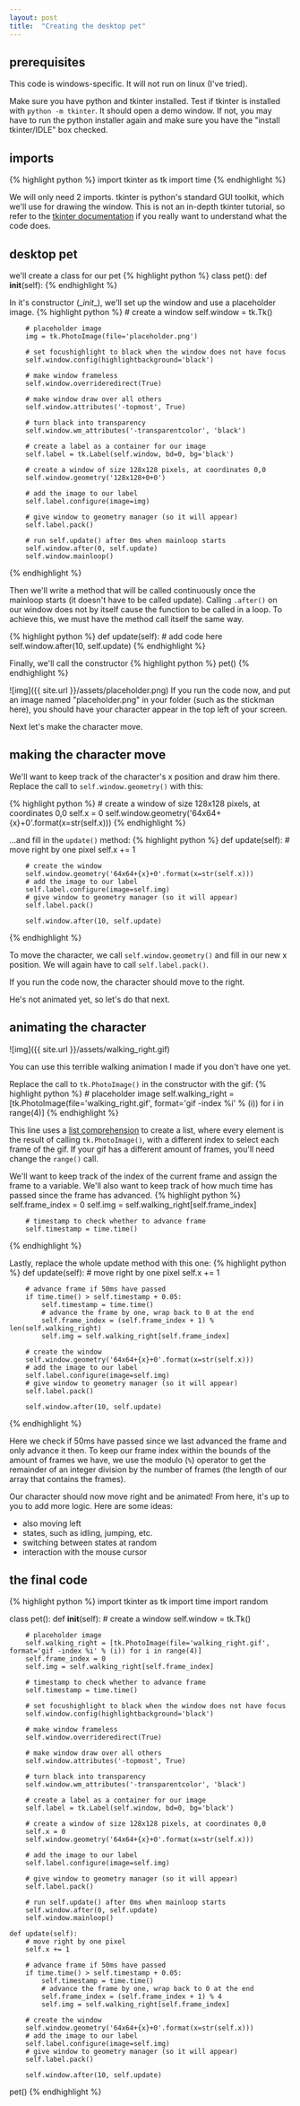 ```yaml
---
layout: post
title:  "Creating the desktop pet"
---
```


## prerequisites
This code is windows-specific. It will not run on linux (I've tried).

Make sure you have python and tkinter installed. Test if tkinter is installed with `python -m tkinter`. It should open a demo window. If not, you may have to run the python installer again and make sure you have the "install tkinter/IDLE" box checked.

## imports
{% highlight  python %}
import tkinter as tk
import time
{% endhighlight %}

We will only need 2 imports. tkinter is python's standard GUI toolkit, which we'll use for drawing the window.
This is not an in-depth tkinter tutorial, so refer to the [tkinter documentation](https://docs.python.org/3/library/tkinter.html) if you really want to understand what the code does.

## desktop pet
we'll create a class for our pet
{% highlight  python %}
class pet():
    def __init__(self):
{% endhighlight %}

In it's constructor (\__init__), we'll set up the window and use a placeholder image.
{% highlight  python %}
        # create a window
        self.window = tk.Tk()

        # placeholder image
        img = tk.PhotoImage(file='placeholder.png')

        # set focushighlight to black when the window does not have focus
        self.window.config(highlightbackground='black')

        # make window frameless
        self.window.overrideredirect(True)

        # make window draw over all others
        self.window.attributes('-topmost', True)

        # turn black into transparency
        self.window.wm_attributes('-transparentcolor', 'black')

        # create a label as a container for our image
        self.label = tk.Label(self.window, bd=0, bg='black')

        # create a window of size 128x128 pixels, at coordinates 0,0
        self.window.geometry('128x128+0+0')

        # add the image to our label
        self.label.configure(image=img)

        # give window to geometry manager (so it will appear)
        self.label.pack()

        # run self.update() after 0ms when mainloop starts
        self.window.after(0, self.update)
        self.window.mainloop()
{% endhighlight %}

Then we'll write a method that will be called continuously once the mainloop starts (it doesn't have to be called update).
Calling `.after()` on our window does not by itself cause the function to be called in a loop. To achieve this, we must have the method call itself the same way.

{% highlight  python %}
        def update(self):
            # add code here
            self.window.after(10, self.update)
{% endhighlight %}

Finally, we'll call the constructor
{% highlight  python %}
pet()
{% endhighlight %}

![img]({{ site.url }}/assets/placeholder.png)
If you run the code now, and put an image named "placeholder.png" in your folder (such as the stickman here), you should have your character appear in the top left of your screen.

Next let's make the character move.
## making the character move

We'll want to keep track of the character's x position and draw him there.
Replace the call to `self.window.geometry()` with this:

{% highlight  python %}
        # create a window of size 128x128 pixels, at coordinates 0,0
        self.x = 0
        self.window.geometry('64x64+{x}+0'.format(x=str(self.x)))
{% endhighlight %}

...and fill in the `update()` method:
{% highlight  python %}
    def update(self):
        # move right by one pixel
        self.x += 1

        # create the window
        self.window.geometry('64x64+{x}+0'.format(x=str(self.x)))
        # add the image to our label
        self.label.configure(image=self.img)
        # give window to geometry manager (so it will appear)
        self.label.pack()

        self.window.after(10, self.update)
{% endhighlight %}

To move the character, we call `self.window.geometry()` and fill in our new x position.
We will again have to call `self.label.pack()`.

If you run the code now, the character should move to the right.

He's not animated yet, so let's do that next.

## animating the character
![img]({{ site.url }}/assets/walking_right.gif)

You can use this terrible walking animation I made if you don't have one yet.

Replace the call to `tk.PhotoImage()` in the constructor with the gif:
{% highlight  python %}
        # placeholder image
        self.walking_right = [tk.PhotoImage(file='walking_right.gif', format='gif -index %i' % (i)) for i in range(4)]
{% endhighlight %}

This line uses a [list comprehension](https://docs.python.org/3/tutorial/datastructures.html#list-comprehensions)
to create a list, where every element is the result of calling `tk.PhotoImage()`, with a different index
to select each frame of the gif. If your gif has a different amount of frames, you'll need change the `range()` call.

We'll want to keep track of the index of the current frame and assign the frame to a variable.
We'll also want to keep track of how much time has passed since the frame has advanced.
{% highlight  python %}
        self.frame_index = 0
        self.img = self.walking_right[self.frame_index]

        # timestamp to check whether to advance frame
        self.timestamp = time.time()
{% endhighlight %}

Lastly, replace the whole update method with this one:
{% highlight  python %}
    def update(self):
        # move right by one pixel
        self.x += 1

        # advance frame if 50ms have passed
        if time.time() > self.timestamp + 0.05:
            self.timestamp = time.time()
            # advance the frame by one, wrap back to 0 at the end
            self.frame_index = (self.frame_index + 1) % len(self.walking_right)
            self.img = self.walking_right[self.frame_index]

        # create the window
        self.window.geometry('64x64+{x}+0'.format(x=str(self.x)))
        # add the image to our label
        self.label.configure(image=self.img)
        # give window to geometry manager (so it will appear)
        self.label.pack()

        self.window.after(10, self.update)
{% endhighlight %}

Here we check if 50ms have passed since we last advanced the frame and only advance it then.
To keep our frame index within the bounds of the amount of frames we have, we use the modulo (`%`)
operator to get the remainder of an integer division by the number of frames (the length of our array that
contains the frames).

Our character should now move right and be animated! From here, it's up to you to add more logic.
Here are some ideas:
- also moving left
- states, such as idling, jumping, etc.
- switching between states at random
- interaction with the mouse cursor

## the final code

{% highlight  python %}
import tkinter as tk
import time
import random

class pet():
    def __init__(self):
        # create a window
        self.window = tk.Tk()

        # placeholder image
        self.walking_right = [tk.PhotoImage(file='walking_right.gif', format='gif -index %i' % (i)) for i in range(4)]
        self.frame_index = 0
        self.img = self.walking_right[self.frame_index]

        # timestamp to check whether to advance frame
        self.timestamp = time.time()

        # set focushighlight to black when the window does not have focus
        self.window.config(highlightbackground='black')

        # make window frameless
        self.window.overrideredirect(True)

        # make window draw over all others
        self.window.attributes('-topmost', True)

        # turn black into transparency
        self.window.wm_attributes('-transparentcolor', 'black')

        # create a label as a container for our image
        self.label = tk.Label(self.window, bd=0, bg='black')

        # create a window of size 128x128 pixels, at coordinates 0,0
        self.x = 0
        self.window.geometry('64x64+{x}+0'.format(x=str(self.x)))

        # add the image to our label
        self.label.configure(image=self.img)

        # give window to geometry manager (so it will appear)
        self.label.pack()

        # run self.update() after 0ms when mainloop starts
        self.window.after(0, self.update)
        self.window.mainloop()

    def update(self):
        # move right by one pixel
        self.x += 1

        # advance frame if 50ms have passed
        if time.time() > self.timestamp + 0.05:
            self.timestamp = time.time()
            # advance the frame by one, wrap back to 0 at the end
            self.frame_index = (self.frame_index + 1) % 4
            self.img = self.walking_right[self.frame_index]

        # create the window
        self.window.geometry('64x64+{x}+0'.format(x=str(self.x)))
        # add the image to our label
        self.label.configure(image=self.img)
        # give window to geometry manager (so it will appear)
        self.label.pack()

        self.window.after(10, self.update)

pet()
{% endhighlight %}

